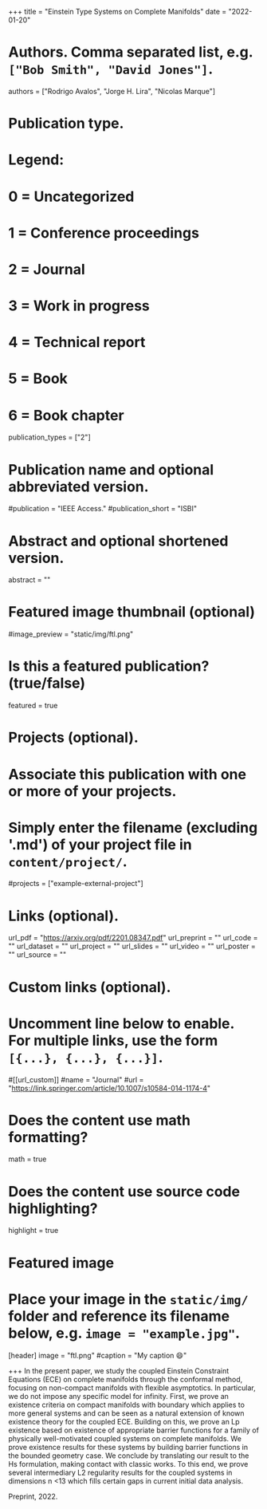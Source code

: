 +++
title = "Einstein Type Systems on Complete Manifolds"
date = "2022-01-20"

# Authors. Comma separated list, e.g. `["Bob Smith", "David Jones"]`.

authors = ["Rodrigo Avalos", "Jorge H. Lira", "Nicolas Marque"]

# Publication type.
# Legend:
# 0 = Uncategorized
# 1 = Conference proceedings
# 2 = Journal
# 3 = Work in progress
# 4 = Technical report
# 5 = Book
# 6 = Book chapter
publication_types = ["2"]

# Publication name and optional abbreviated version.
#publication = "IEEE Access."
#publication_short = "ISBI"

# Abstract and optional shortened version.



abstract = ""

# Featured image thumbnail (optional)
#image_preview = "static/img/ftl.png"

# Is this a featured publication? (true/false)
featured = true

# Projects (optional).
#   Associate this publication with one or more of your projects.
#   Simply enter the filename (excluding '.md') of your project file in `content/project/`.
#projects = ["example-external-project"]

# Links (optional).
url_pdf = "https://arxiv.org/pdf/2201.08347.pdf"
url_preprint = ""
url_code = ""
url_dataset = ""
url_project = ""
url_slides = ""
url_video = ""
url_poster = ""
url_source = ""

# Custom links (optional).
#   Uncomment line below to enable. For multiple links, use the form `[{...}, {...}, {...}]`.
#[[url_custom]]
#name = "Journal"
#url = "https://link.springer.com/article/10.1007/s10584-014-1174-4"

# Does the content use math formatting?
math = true

# Does the content use source code highlighting?
highlight = true
  
# Featured image
# Place your image in the `static/img/` folder and reference its filename below, e.g. `image = "example.jpg"`.
[header]
image = "ftl.png"
#caption = "My caption :smile:"

+++
In the present paper, we study the coupled Einstein Constraint Equations (ECE) on complete manifolds through the conformal method, focusing on non-compact manifolds with flexible asymptotics. In particular, we do not impose any specific model for infinity. First, we prove an existence criteria on compact manifolds with boundary which applies to more general systems and can be seen as a natural extension of known existence theory for the coupled ECE. Building on this, we prove an Lp existence based on existence of appropriate barrier functions for a family of physically well-motivated coupled systems on complete manifolds. We prove existence results for these systems by building barrier functions in the bounded geometry case. We conclude by translating our result to the Hs formulation, making contact with classic works. To this end, we prove several intermediary L2 regularity results for the coupled systems in dimensions n <13 which fills certain gaps in current initial data analysis.

Preprint, 2022.
